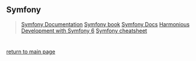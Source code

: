 ## Symfony
> [Symfony Documentation](https://symfony.com/)
> [Symfony book](https://symfony.com/doc/current/the-fast-track/en/)
> [Symfony Docs](https://symfony.com/doc/)
> [Harmonious Development with Symfony 6](https://symfonycasts.com/screencast/symfony/)
> [Symfony cheatsheet](https://cheatography.com/tag/symfony/)

#
[return to main page](../README.md)

